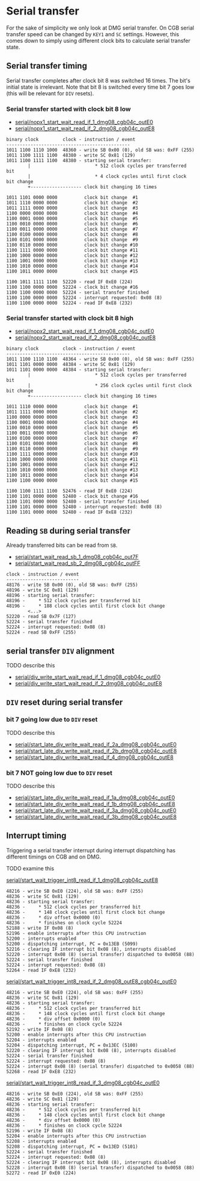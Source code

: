 
# Serial transfer

For the sake of simplicity we only look at DMG serial transfer.
On CGB serial transfer speed can be changed by `KEY1` and `SC` settings.
However, this comes down to simply using different clock bits to calculate
serial transfer state.


## Serial transfer timing

Serial transfer completes after clock bit 8 was switched 16 times.
The bit's initial state is irrelevant.
Note that bit 8 is switched every time bit 7 goes low
(this will be relevant for `DIV` resets).

### Serial transfer started with clock bit 8 low

* [serial/nopx1_start_wait_read_if_1_dmg08_cgb04c_outE0](
  https://github.com/sinamas/gambatte/tree/master/test/hwtests/serial/nopx1_start_wait_read_if_1_dmg08_cgb04c_outE0.asm)
* [serial/nopx1_start_wait_read_if_2_dmg08_cgb04c_outE8](
  https://github.com/sinamas/gambatte/tree/master/test/hwtests/serial/nopx1_start_wait_read_if_2_dmg08_cgb04c_outE8.asm)
```
binary clock         clock - instruction / event
----------------------------------------------
1011 1100 1110 1000  48360 - write SB 0x00 (0), old SB was: 0xFF (255)
1011 1100 1111 1100  48380 - write SC 0x81 (129)
1011 1100 1111 1100  48380 - starting serial transfer:
        |                        * 512 clock cycles per transferred bit
        |                        * 4 clock cycles until first clock bit change
        +------------------- clock bit changing 16 times

1011 1101 0000 0000          clock bit change  #1
1011 1110 0000 0000          clock bit change  #2
1011 1111 0000 0000          clock bit change  #3
1100 0000 0000 0000          clock bit change  #4
1100 0001 0000 0000          clock bit change  #5
1100 0010 0000 0000          clock bit change  #6
1100 0011 0000 0000          clock bit change  #7
1100 0100 0000 0000          clock bit change  #8
1100 0101 0000 0000          clock bit change  #9
1100 0110 0000 0000          clock bit change #10
1100 1111 0000 0000          clock bit change #11
1100 1000 0000 0000          clock bit change #12
1100 1001 0000 0000          clock bit change #13
1100 1010 0000 0000          clock bit change #14
1100 1011 0000 0000          clock bit change #15

1100 1011 1111 1100  52220 - read IF 0xE0 (224)
1100 1100 0000 0000  52224 - clock bit change #16
1100 1100 0000 0000  52224 - serial transfer finished
1100 1100 0000 0000  52224 - interrupt requested: 0x08 (8)
1100 1100 0000 0000  52224 - read IF 0xE8 (232)
```

### Serial transfer started with clock bit 8 high

* [serial/nopx2_start_wait_read_if_1_dmg08_cgb04c_outE0](
  https://github.com/sinamas/gambatte/tree/master/test/hwtests/serial/nopx2_start_wait_read_if_1_dmg08_cgb04c_outE0.asm)
* [serial/nopx2_start_wait_read_if_2_dmg08_cgb04c_outE8](
  https://github.com/sinamas/gambatte/tree/master/test/hwtests/serial/nopx2_start_wait_read_if_2_dmg08_cgb04c_outE8.asm)

```
binary clock         clock - instruction / event
----------------------------------------------
1011 1100 1110 1100  48364 - write SB 0x00 (0), old SB was: 0xFF (255)
1011 1101 0000 0000  48384 - write SC 0x81 (129)
1011 1101 0000 0000  48384 - starting serial transfer:
        |                        * 512 clock cycles per transferred bit
        |                        * 256 clock cycles until first clock bit change
        +------------------- clock bit changing 16 times

1011 1110 0000 0000          clock bit change  #1
1011 1111 0000 0000          clock bit change  #2
1100 0000 0000 0000          clock bit change  #3
1100 0001 0000 0000          clock bit change  #4
1100 0010 0000 0000          clock bit change  #5
1100 0011 0000 0000          clock bit change  #6
1100 0100 0000 0000          clock bit change  #7
1100 0101 0000 0000          clock bit change  #8
1100 0110 0000 0000          clock bit change  #9
1100 1111 0000 0000          clock bit change #10
1100 1000 0000 0000          clock bit change #11
1100 1001 0000 0000          clock bit change #12
1100 1010 0000 0000          clock bit change #13
1100 1011 0000 0000          clock bit change #14
1100 1100 0000 0000          clock bit change #15

1100 1100 1111 1100  52476 - read IF 0xE0 (224)
1100 1101 0000 0000  52480 - clock bit change #16
1100 1101 0000 0000  52480 - serial transfer finished
1100 1101 0000 0000  52480 - interrupt requested: 0x08 (8)
1100 1101 0000 0000  52480 - read IF 0xE8 (232)
```


## Reading `SB` during serial transfer

Already transferred bits can be read from `SB`.

* [serial/start_wait_read_sb_1_dmg08_cgb04c_out7F](
  https://github.com/sinamas/gambatte/tree/master/test/hwtests/serial/start_wait_read_sb_1_dmg08_cgb04c_out7F.asm)
* [serial/start_wait_read_sb_2_dmg08_cgb04c_outFF](
  https://github.com/sinamas/gambatte/tree/master/test/hwtests/serial/start_wait_read_sb_2_dmg08_cgb04c_outFF.asm)
```
clock - instruction / event
---------------------------
48176 - write SB 0x00 (0), old SB was: 0xFF (255)
48196 - write SC 0x81 (129)
48196 - starting serial transfer:
48196 -     * 512 clock cycles per transferred bit
48196 -     * 188 clock cycles until first clock bit change
        <...>
52220 - read SB 0x7F (127)
52224 - serial transfer finished
52224 - interrupt requested: 0x08 (8)
52224 - read SB 0xFF (255)
```


## serial transfer `DIV` alignment

TODO describe this

* [serial/div_write_start_wait_read_if_1_dmg08_cgb04c_outE0](
  https://github.com/sinamas/gambatte/tree/master/test/hwtests/serial/div_write_start_wait_read_if_1_dmg08_cgb04c_outE0.asm)
* [serial/div_write_start_wait_read_if_2_dmg08_cgb04c_outE8](
  https://github.com/sinamas/gambatte/tree/master/test/hwtests/serial/div_write_start_wait_read_if_2_dmg08_cgb04c_outE8.asm)


## `DIV` reset during serial transfer

### bit 7 going low due to `DIV` reset

TODO describe this

* [serial/start_late_div_write_wait_read_if_2a_dmg08_cgb04c_outE0](
  https://github.com/sinamas/gambatte/tree/master/test/hwtests/serial/start_late_div_write_wait_read_if_2a_dmg08_cgb04c_outE0.asm)
* [serial/start_late_div_write_wait_read_if_2b_dmg08_cgb04c_outE8](
  https://github.com/sinamas/gambatte/tree/master/test/hwtests/serial/start_late_div_write_wait_read_if_2b_dmg08_cgb04c_outE8.asm)
* [serial/start_late_div_write_wait_read_if_4_dmg08_cgb04c_outE8](
  https://github.com/sinamas/gambatte/tree/master/test/hwtests/serial/start_late_div_write_wait_read_if_4_dmg08_cgb04c_outE8.asm)

### bit 7 NOT going low due to `DIV` reset

TODO describe this

* [serial/start_late_div_write_wait_read_if_1a_dmg08_cgb04c_outE0](
  https://github.com/sinamas/gambatte/tree/master/test/hwtests/serial/start_late_div_write_wait_read_if_1a_dmg08_cgb04c_outE0.asm)
* [serial/start_late_div_write_wait_read_if_1b_dmg08_cgb04c_outE8](
  https://github.com/sinamas/gambatte/tree/master/test/hwtests/serial/start_late_div_write_wait_read_if_1b_dmg08_cgb04c_outE8.asm)
* [serial/start_late_div_write_wait_read_if_3a_dmg08_cgb04c_outE0](
  https://github.com/sinamas/gambatte/tree/master/test/hwtests/serial/start_late_div_write_wait_read_if_3a_dmg08_cgb04c_outE0.asm)
* [serial/start_late_div_write_wait_read_if_3b_dmg08_cgb04c_outE8](
  https://github.com/sinamas/gambatte/tree/master/test/hwtests/serial/start_late_div_write_wait_read_if_3b_dmg08_cgb04c_outE8.asm)


## Interrupt timing

Triggering a serial transfer interrupt during interrupt dispatching has
different timings on CGB and on DMG.

TODO examine this

[serial/start_wait_trigger_int8_read_if_1_dmg08_cgb04c_outE8](
https://github.com/sinamas/gambatte/tree/master/test/hwtests/serial/start_wait_trigger_int8_read_if_1_dmg08_cgb04c_outE8.asm)
```
48216 - write SB 0xE0 (224), old SB was: 0xFF (255)
48236 - write SC 0x81 (129)
48236 - starting serial transfer:
48236 -     * 512 clock cycles per transferred bit
48236 -     * 148 clock cycles until first clock bit change
48236 -     * div offset 0x0000 (0)
48236 -     * finishes on clock cycle 52224
52188 - write IF 0x08 (8)
52196 - enable interrupts after this CPU instruction
52200 - interrupts enabled
52200 - dispatching interrupt, PC = 0x13EB (5099)
52216 - clearing IF interrupt bit 0x08 (8), interrupts disabled
52220 - interrupt 0x08 (8) (serial transfer) dispatched to 0x0058 (88)
52224 - serial transfer finished
52224 - interrupt requested: 0x08 (8)
52264 - read IF 0xE8 (232)
```

[serial/start_wait_trigger_int8_read_if_2_dmg08_outE8_cgb04c_outE0](
https://github.com/sinamas/gambatte/tree/master/test/hwtests/serial/start_wait_trigger_int8_read_if_2_dmg08_outE8_cgb04c_outE0.asm)
```
48216 - write SB 0xE0 (224), old SB was: 0xFF (255)
48236 - write SC 0x81 (129)
48236 - starting serial transfer:
48236 -     * 512 clock cycles per transferred bit
48236 -     * 148 clock cycles until first clock bit change
48236 -     * div offset 0x0000 (0)
48236 -     * finishes on clock cycle 52224
52192 - write IF 0x08 (8)
52200 - enable interrupts after this CPU instruction
52204 - interrupts enabled
52204 - dispatching interrupt, PC = 0x13EC (5100)
52220 - clearing IF interrupt bit 0x08 (8), interrupts disabled
52224 - serial transfer finished
52224 - interrupt requested: 0x08 (8)
52224 - interrupt 0x08 (8) (serial transfer) dispatched to 0x0058 (88)
52268 - read IF 0xE8 (232)
```

[serial/start_wait_trigger_int8_read_if_3_dmg08_cgb04c_outE0](
https://github.com/sinamas/gambatte/tree/master/test/hwtests/serial/start_wait_trigger_int8_read_if_3_dmg08_cgb04c_outE0.asm)
```
48216 - write SB 0xE0 (224), old SB was: 0xFF (255)
48236 - write SC 0x81 (129)
48236 - starting serial transfer:
48236 -     * 512 clock cycles per transferred bit
48236 -     * 148 clock cycles until first clock bit change
48236 -     * div offset 0x0000 (0)
48236 -     * finishes on clock cycle 52224
52196 - write IF 0x08 (8)
52204 - enable interrupts after this CPU instruction
52208 - interrupts enabled
52208 - dispatching interrupt, PC = 0x13ED (5101)
52224 - serial transfer finished
52224 - interrupt requested: 0x08 (8)
52224 - clearing IF interrupt bit 0x08 (8), interrupts disabled
52228 - interrupt 0x08 (8) (serial transfer) dispatched to 0x0058 (88)
52272 - read IF 0xE0 (224)
```
